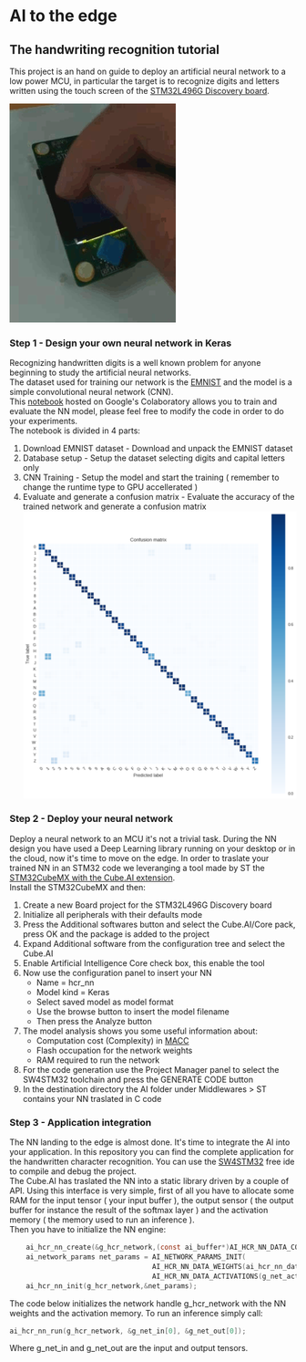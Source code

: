 # AI to the edge
## The handwriting recognition tutorial 
This project is an hand on guide to deploy an artificial neural network to a low power MCU, in particular the target is to recognize digits and letters written using the touch screen of the [STM32L496G Discovery board](https://www.st.com/en/evaluation-tools/32l496gdiscovery.html).

![Character recognition](https://github.com/ddenaro/hcr/blob/master/raw/i-0001.gif)

### Step 1 - Design your own neural network in Keras
Recognizing handwritten digits is a well known problem for anyone beginning to study the artificial neural networks.\
The dataset used for training our network is the [EMNIST](https://www.nist.gov/itl/iad/image-group/emnist-dataset) and the model is a simple convolutional neural network (CNN).\
This [notebook](https://colab.research.google.com/drive/16YtnpdiDW0F3mPOXmZigrvgZRMvL9wpf) hosted on Google's Colaboratory allows you to train and evaluate the NN model, please feel free to modify the code in order to do your experiments.\
The notebook is divided in 4 parts:
1. Download EMNIST dataset - Download and unpack the EMNIST dataset
2. Database setup - Setup the dataset selecting digits and capital letters only
3. CNN Training - Setup the model and start the training ( remember to change the runtime type to GPU accellerated )
4. Evaluate and generate a confusion matrix - Evaluate the accuracy of the trained network and generate a confusion matrix
![Confusion matrix](https://github.com/ddenaro/hcr/blob/master/raw/emnist_confusion.png)

### Step 2 - Deploy your neural network
Deploy a neural network to an MCU it's not a trivial task. During the NN design you have used a Deep Learning library running on your desktop or in the cloud, now it's time to move on the edge. In order to traslate your trained NN in an STM32 code we leveranging a tool made by ST the [STM32CubeMX with the Cube.AI extension](https://www.st.com/en/embedded-software/x-cube-ai.html).\
Install the STM32CubeMX and then:
1. Create a new Board project for the STM32L496G Discovery board
2. Initialize all peripherals with their defaults mode
3. Press the Additional softwares button and select the Cube.AI/Core pack, press OK and the package is added to the project
4. Expand Additional software from the configuration tree and select the Cube.AI
5. Enable Artificial Intelligence Core check box, this enable the tool
6. Now use the configuration panel to insert your NN
    - Name = hcr_nn
    - Model kind = Keras
    - Select saved model as model format
    - Use the browse button to insert the model filename
    - Then press the Analyze button
7. The model analysis shows you some useful information about:
    - Computation cost (Complexity) in [MACC](https://en.wikipedia.org/wiki/Multiply%E2%80%93accumulate_operation)
    - Flash occupation for the network weights
    - RAM required to run the network
8. For the code generation use the Project Manager panel to select the SW4STM32 toolchain and press the GENERATE CODE button
9. In the destination directory the AI folder under Middlewares > ST contains your NN traslated in C code

### Step 3 - Application integration
The NN landing to the edge is almost done. It's time to integrate the AI into your application.
In this repository you can find the complete application for the handwritten character recognition.
You can use the [SW4STM32](https://www.st.com/en/development-tools/sw4stm32.html) free ide to compile and debug the project.\
The Cube.AI has traslated the NN into a static library driven by a couple of API. Using this interface is very simple, first of all you have to allocate some RAM for the input tensor ( your input buffer ), the output sensor ( the output buffer for instance the result of the softmax layer ) and the activation memory ( the memory used to run an inference ).\
Then you have to initialize the NN engine:
```C
    ai_hcr_nn_create(&g_hcr_network,(const ai_buffer*)AI_HCR_NN_DATA_CONFIG);
    ai_network_params net_params = AI_NETWORK_PARAMS_INIT(
                                   AI_HCR_NN_DATA_WEIGHTS(ai_hcr_nn_data_weights_get()),
                                   AI_HCR_NN_DATA_ACTIVATIONS(g_net_activations));
    ai_hcr_nn_init(g_hcr_network,&net_params);
 ```
 The code below initializes the network handle g_hcr_network with the NN weights and the activation memory.
 To run an inference simply call:
 ```C
 ai_hcr_nn_run(g_hcr_network, &g_net_in[0], &g_net_out[0]);
 ```
 Where g_net_in and g_net_out are the input and output tensors.








